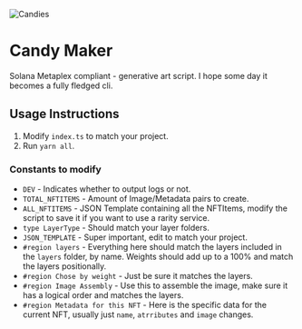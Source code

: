 ![Candies](https://images.unsplash.com/photo-1581798269145-7512508289b9?ixid=MnwxMjA3fDB8MHxwaG90by1wYWdlfHx8fGVufDB8fHx8&ixlib=rb-1.2.1&auto=format&fit=crop&w=852&h=200&q=80)

# Candy Maker

Solana Metaplex compliant - generative art script.
I hope some day it becomes a fully fledged cli.

## Usage Instructions

1. Modify `index.ts` to match your project.
2. Run `yarn all`.

### Constants to modify

- `DEV` - Indicates whether to output logs or not.
- `TOTAL_NFTITEMS` - Amount of Image/Metadata pairs to create.
- `ALL_NFTITEMS` - JSON Template containing all the NFTItems, modify the script to save it if you want to use a rarity service.
- `type LayerType` - Should match your layer folders.
- `JSON_TEMPLATE` - Super important, edit to match your project.
- `#region layers` - Everything here should match the layers included in the `layers` folder, by name. Weights should add up to a 100% and match the layers positionally.
- `#region Chose by weight` - Just be sure it matches the layers.
- `#region Image Assembly` - Use this to assemble the image, make sure it has a logical order and matches the layers.
- `#region Metadata for this NFT` - Here is the specific data for the current NFT, usually just `name`, `atrributes` and `image` changes.
